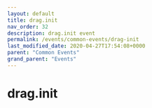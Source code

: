 ```yaml
---
layout: default
title: drag.init 
nav_order: 32
description: drag.init event
permalink: /events/common-events/drag-init
last_modified_date: 2020-04-27T17:54:08+0000
parent: "Common Events"
grand_parent: "Events"
---
```


# drag.init

